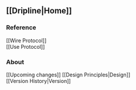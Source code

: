 ## [[Dripline|Home]]

### Reference
[[Wire Protocol]]  
[[Use Protocol]]  

### About
[[Upcoming changes]]
[[Design Principles|Design]]  
[[Version History|Version]]  
